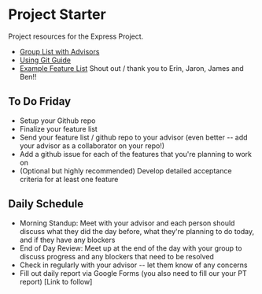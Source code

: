 # Project Starter
Project resources for the Express Project.

* [Group List with Advisors](https://docs.google.com/spreadsheets/d/1cuqDdiBtz3DBAzUR-mxddjtDDtHYJE4QXGO3UySvpTI/edit#gid=0)
* [Using Git Guide]('./using-git.md)
* [Example Feature List](./feature-planning-sample) Shout out / thank you to Erin, Jaron, James and Ben!!

## To Do Friday
* Setup your Github repo
* Finalize your feature list
* Send your feature list / github repo to your advisor (even better -- add your advisor as a collaborator on your repo!)
* Add a github issue for each of the features that you're planning to work on
* (Optional but highly recommended) Develop detailed acceptance criteria for at least one feature

## Daily Schedule
* Morning Standup: Meet with your advisor and each person should discuss what they did the day before, what they're planning to do today, and if they have any blockers
* End of Day Review: Meet up at the end of the day with your group to discuss progress and any blockers that need to be resolved
* Check in regularly with your advisor -- let them know of any concerns
* Fill out daily report via Google Forms (you also need to fill our your PT report) [Link to follow]
